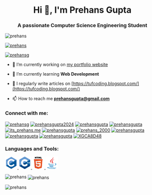 <h1 align="center">Hi 👋, I'm Prehans Gupta</h1>
<h3 align="center">A passionate Computer Science Engineering Student</h3>

<p align="left"> <img src="https://komarev.com/ghpvc/?username=prehans&label=Profile%20views&color=0e75b6&style=flat" alt="prehans" /> </p>



<p align="left"> <a href="https://github.com/ryo-ma/github-profile-trophy"><img src="https://github-profile-trophy.vercel.app/?username=prehans&theme=onedark" alt="prehans" /></a> </p>

<p align="left"> <a href="https://twitter.com/prehansg" target="blank"><img src="https://img.shields.io/twitter/follow/prehansg?logo=twitter&style=for-the-badge" alt="prehansg" /></a> </p>

- 🔭 I’m currently working on [my portfolio website](itsprehans.me)

- 🌱 I’m currently learning **Web Development**

- 📝 I regularly write articles on [https://tufcoding.blogspot.com/](https://tufcoding.blogspot.com/)

- 📫 How to reach me **prehansgupta@gmail.com**

<h3 align="left">Connect with me:</h3>
<p align="left">
<a href="https://twitter.com/prehansg" target="blank"><img align="center" src="https://raw.githubusercontent.com/rahuldkjain/github-profile-readme-generator/master/src/images/icons/Social/twitter.svg" alt="prehansg" height="30" width="40" /></a>
<a href="https://linkedin.com/in/prehansgupta2024" target="blank"><img align="center" src="https://raw.githubusercontent.com/rahuldkjain/github-profile-readme-generator/master/src/images/icons/Social/linked-in-alt.svg" alt="prehansgupta2024" height="30" width="40" /></a>
<a href="https://kaggle.com/prehansgupta" target="blank"><img align="center" src="https://raw.githubusercontent.com/rahuldkjain/github-profile-readme-generator/master/src/images/icons/Social/kaggle.svg" alt="prehansgupta" height="30" width="40" /></a>
<a href="https://fb.com/prehansgupta" target="blank"><img align="center" src="https://raw.githubusercontent.com/rahuldkjain/github-profile-readme-generator/master/src/images/icons/Social/facebook.svg" alt="prehansgupta" height="30" width="40" /></a>
<a href="https://instagram.com/its_prehans.me" target="blank"><img align="center" src="https://raw.githubusercontent.com/rahuldkjain/github-profile-readme-generator/master/src/images/icons/Social/instagram.svg" alt="its_prehans.me" height="30" width="40" /></a>
<a href="https://www.youtube.com/channel/UCkMpdew3Q4R6H5cDbs3TjRg/videos" target="blank"><img align="center" src="https://raw.githubusercontent.com/rahuldkjain/github-profile-readme-generator/master/src/images/icons/Social/youtube.svg" alt="prehansgupta" height="30" width="40" /></a>
<a href="https://www.codechef.com/users/prehans_2000" target="blank"><img align="center" src="https://cdn.jsdelivr.net/npm/simple-icons@3.1.0/icons/codechef.svg" alt="prehans_2000" height="30" width="40" /></a>
<a href="https://www.hackerrank.com/prehansgupta" target="blank"><img align="center" src="https://raw.githubusercontent.com/rahuldkjain/github-profile-readme-generator/master/src/images/icons/Social/hackerrank.svg" alt="prehansgupta" height="30" width="40" /></a>
<a href="https://codeforces.com/profile/prehansgupta" target="blank"><img align="center" src="https://cdn.jsdelivr.net/npm/simple-icons@3.0.1/icons/codeforces.svg" alt="prehansgupta" height="30" width="40" /></a>
<a href="https://auth.geeksforgeeks.org/user/prehansgupta" target="blank"><img align="center" src="https://raw.githubusercontent.com/rahuldkjain/github-profile-readme-generator/master/src/images/icons/Social/geeks-for-geeks.svg" alt="prehansgupta" height="30" width="40" /></a>
<a href="https://discord.gg/XGCA8D48" target="blank"><img align="center" src="https://raw.githubusercontent.com/rahuldkjain/github-profile-readme-generator/master/src/images/icons/Social/discord.svg" alt="XGCA8D48" height="30" width="40" /></a>
</p>

<h3 align="left">Languages and Tools:</h3>
<p align="left"> <a href="https://www.cprogramming.com/" target="_blank"> <img src="https://raw.githubusercontent.com/devicons/devicon/master/icons/c/c-original.svg" alt="c" width="40" height="40"/> </a> <a href="https://www.w3schools.com/cpp/" target="_blank"> <img src="https://raw.githubusercontent.com/devicons/devicon/master/icons/cplusplus/cplusplus-original.svg" alt="cplusplus" width="40" height="40"/> </a> <a href="https://www.w3.org/html/" target="_blank"> <img src="https://raw.githubusercontent.com/devicons/devicon/master/icons/html5/html5-original-wordmark.svg" alt="html5" width="40" height="40"/> </a> <a href="https://www.java.com" target="_blank"> <img src="https://raw.githubusercontent.com/devicons/devicon/master/icons/java/java-original.svg" alt="java" width="40" height="40"/> </a> </p>

<p><img align="left" src="https://github-readme-stats.vercel.app/api/top-langs?username=prehans&show_icons=true&locale=en&layout=compact" alt="prehans" /></p>

<p>&nbsp;<img align="center" src="https://github-readme-stats.vercel.app/api?username=prehans&show_icons=true&locale=en" alt="prehans" /></p>

<p><img align="center" src="https://github-readme-streak-stats.herokuapp.com/?user=prehans&" alt="prehans" /></p>
